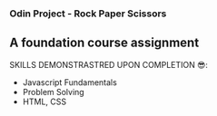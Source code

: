 ### Odin Project - Rock Paper Scissors
## A foundation course assignment
SKILLS DEMONSTRASTRED UPON COMPLETION 😎:
<ul>
   <li>Javascript Fundamentals</li>
   <li>Problem Solving</li>
   <li>HTML, CSS</li>
</ul>